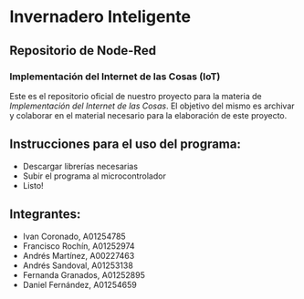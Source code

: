 # Invernadero Inteligente
## Repositorio de Node-Red

### Implementación del Internet de las Cosas (IoT)

Este es el repositorio oficial de nuestro proyecto para la materia de _Implementación del Internet de las Cosas_. El objetivo del mismo es archivar y colaborar en el material necesario para la elaboración de este proyecto.

## Instrucciones para el uso del programa:
- Descargar librerías necesarias
- Subir el programa al microcontrolador 
- Listo!

## Integrantes:
- Ivan Coronado, A01254785
- Francisco Rochín, A01252974
- Andrés Martínez, A00227463
- Andrés Sandoval, A01253138
- Fernanda Granados, A01252895
- Daniel Fernández, A01254659

